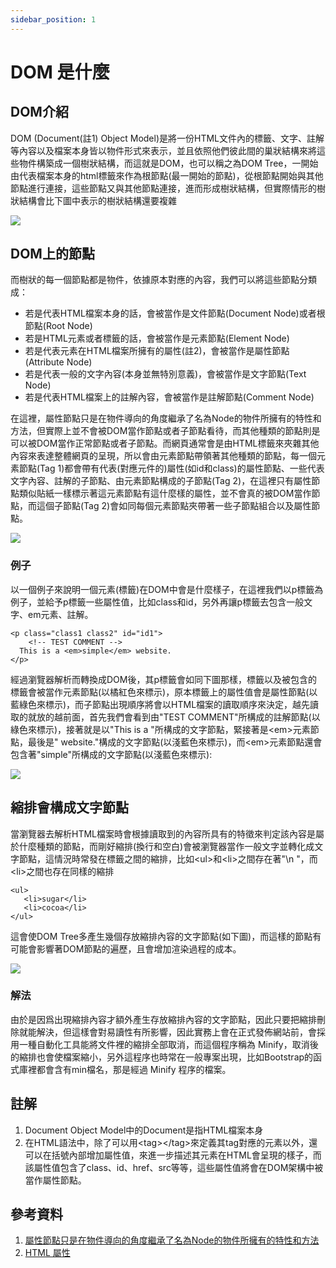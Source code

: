 ```yaml
---
sidebar_position: 1
---
```



# DOM 是什麼


## DOM介紹
DOM (Document(註1) Object Model)是將一份HTML文件內的標籤、文字、註解等內容以及檔案本身皆以物件形式來表示，並且依照他們彼此間的巢狀結構來將這些物件構築成一個樹狀結構，而這就是DOM，也可以稱之為DOM Tree，一開始由代表檔案本身的html標籤來作為根節點(最一開始的節點)，從根節點開始與其他節點進行連接，這些節點又與其他節點連接，進而形成樹狀結構，但實際情形的樹狀結構會比下圖中表示的樹狀結構還要複雜

![](https://res.cloudinary.com/dqfxgtyoi/image/upload/v1633244696/blog/dom/simpleTree_htkvmv.png)


## DOM上的節點

而樹狀的每一個節點都是物件，依據原本對應的內容，我們可以將這些節點分類成：

- 若是代表HTML檔案本身的話，會被當作是文件節點(Document Node)或者根節點(Root Node)
- 若是HTML元素或者標籤的話，會被當作是元素節點(Element Node)
- 若是代表元素在HTML檔案所擁有的屬性(註2)，會被當作是屬性節點(Attribute Node)
- 若是代表一般的文字內容(本身並無特別意義)，會被當作是文字節點(Text Node)
- 若是代表HTML檔案上的註解內容，會被當作是註解節點(Comment Node) 

在這裡，屬性節點只是在物件導向的角度繼承了名為Node的物件所擁有的特性和方法，但實際上並不會被DOM當作節點或者子節點看待，而其他種類的節點則是可以被DOM當作正常節點或者子節點。而網頁通常會是由HTML標籤來夾雜其他內容來表達整體網頁的呈現，所以會由元素節點帶領著其他種類的節點，每一個元素節點(Tag 1)都會帶有代表(對應元件的)屬性(如id和class)的屬性節點、一些代表文字內容、註解的子節點、由元素節點構成的子節點(Tag 2)，在這裡只有屬性節點類似貼紙一樣標示著這元素節點有這什麼樣的屬性，並不會真的被DOM當作節點，而這個子節點(Tag 2)會如同每個元素節點夾帶著一些子節點組合以及屬性節點。

![](https://res.cloudinary.com/dqfxgtyoi/image/upload/v1633109630/blog/dom/aDomNode_x6bv3g.png)


### 例子
以一個例子來說明一個元素(標籤)在DOM中會是什麼樣子，在這裡我們以p標籤為例子，並給予p標籤一些屬性值，比如class和id，另外再讓p標籤去包含一般文字、em元素、註解。
```
<p class="class1 class2" id="id1">
	<!-- TEST COMMENT -->
  This is a <em>simple</em> website.
</p>   
```

經過瀏覽器解析而轉換成DOM後，其p標籤會如同下圖那樣，標籤以及被包含的標籤會被當作元素節點(以橘紅色來標示)，原本標籤上的屬性值會是屬性節點(以藍綠色來標示)，而子節點出現順序將會以HTML檔案的讀取順序來決定，越先讀取的就放的越前面，首先我們會看到由"TEST COMMENT"所構成的註解節點(以綠色來標示)，接著就是以"This is a "所構成的文字節點，緊接著是&lt;em&gt;元素節點，最後是" website."構成的文字節點(以淺藍色來標示)，而&lt;em&gt;元素節點還會包含著"simple"所構成的文字節點(以淺藍色來標示):

![](https://res.cloudinary.com/dqfxgtyoi/image/upload/v1630055616/blog/dom/aDomNodeExample_ncvwwt.png)


## 縮排會構成文字節點
當瀏覽器去解析HTML檔案時會根據讀取到的內容所具有的特徵來判定該內容是屬於什麼種類的節點，而剛好縮排(換行和空白)會被瀏覽器當作一般文字並轉化成文字節點，這情況時常發在標籤之間的縮排，比如&lt;ul&gt;和&lt;li&gt;之間存在著"\n      "，而&lt;li&gt;之間也存在同樣的縮排
```
<ul>
   <li>sugar</li>
   <li>cocoa</li>
</ul>
```

這會使DOM Tree多產生幾個存放縮排內容的文字節點(如下圖)，而這樣的節點有可能會影響著DOM節點的遍歷，且會增加渲染過程的成本。

![](https://res.cloudinary.com/dqfxgtyoi/image/upload/v1633275050/blog/dom/additionalTextNode_vvbtiu.png)

### 解法
由於是因爲出現縮排內容才額外產生存放縮排內容的文字節點，因此只要把縮排刪除就能解決，但這樣會對易讀性有所影響，因此實務上會在正式發佈網站前，會採用一種自動化工具能將文件裡的縮排全部取消，而這個程序稱為 Minify，取消後的縮排也會使檔案縮小，另外這程序也時常在一般專案出現，比如Bootstrap的函式庫裡都會含有min檔名，那是經過 Minify 程序的檔案。

## 註解
1. Document Object Model中的Document是指HTML檔案本身
2. 在HTML語法中，除了可以用&lt;tag&gt;&lt;/tag&gt;來定義其tag對應的元素以外，還可以在括號內部增加屬性值，來進一步描述其元素在HTML會呈現的樣子，而該屬性值包含了class、id、href、src等等，這些屬性值將會在DOM架構中被當作屬性節點。

## 參考資料
1. [屬性節點只是在物件導向的角度繼承了名為Node的物件所擁有的特性和方法](https://stackoverflow.com/questions/18102854/in-dom-structure-are-attributes-child-nodes-or-siblings)
2. [HTML 屬性](https://developer.mozilla.org/en-US/docs/Web/HTML/Attributes)






